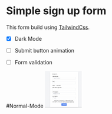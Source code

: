 # Simple sign up form 

This form build using [TailwindCss](https://tailwindcss.com/docs).

- [x] Dark Mode
- [ ] Submit button animation
- [ ] Form validation


#Normal-Mode 
<img src="screenshots/normal-mode.png" width="100" height="100">

